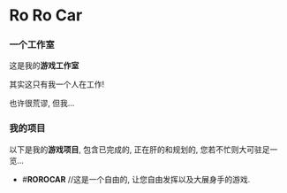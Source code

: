 # Ro Ro Car
### 一个工作室
这是我的**游戏工作室**

其实这只有我一个人在工作!

也许很荒谬, 但我...
### 我的项目
以下是我的**游戏项目**, 包含已完成的, 正在肝的和规划的, 您若不忙则大可驻足一览...

* #**ROROCAR** //这是一个自由的, 让您自由发挥以及大展身手的游戏.
